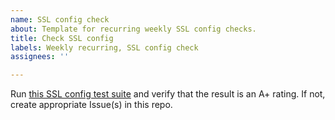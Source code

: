 ```yaml
---
name: SSL config check
about: Template for recurring weekly SSL config checks.
title: Check SSL config
labels: Weekly recurring, SSL config check
assignees: ''

---
```


Run [this SSL config test suite](https://www.ssllabs.com/ssltest/analyze.html?d=www.dewv.net) and verify that the result is an A+ rating. If not, create appropriate Issue(s) in this repo.
